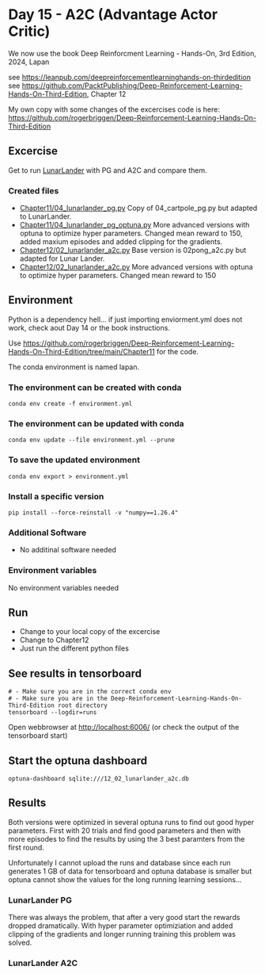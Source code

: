 # Day 15 - A2C (Advantage Actor Critic)

We now use the book Deep Reinforcment Learning - Hands-On, 3rd Edition, 2024, Lapan

see <https://leanpub.com/deepreinforcementlearninghands-on-thirdedition>
see <https://github.com/PacktPublishing/Deep-Reinforcement-Learning-Hands-On-Third-Edition>, Chapter 12

My own copy with some changes of the excercises code is here: <https://github.com/rogerbriggen/Deep-Reinforcement-Learning-Hands-On-Third-Edition>

## Excercise

Get to run [LunarLander](https://gymnasium.farama.org/environments/box2d/lunar_lander/) with PG and A2C and compare them.

### Created files

- [Chapter11/04_lunarlander_pg.py](https://github.com/rogerbriggen/Deep-Reinforcement-Learning-Hands-On-Third-Edition/blob/main/Chapter11/04_lunarlander_pg.py) Copy of 04_cartpole_pg.py but adapted to LunarLander.
- [Chapter11/04_lunarlander_pg_optuna.py](https://github.com/rogerbriggen/Deep-Reinforcement-Learning-Hands-On-Third-Edition/blob/main/Chapter11/04_lunarlander_pg_optuna.py) More advanced versions with optuna to optimize hyper parameters. Changed mean reward to 150, added maxium episodes and added clipping for the gradients.
- [Chapter12/02_lunarlander_a2c.py](https://github.com/rogerbriggen/Deep-Reinforcement-Learning-Hands-On-Third-Edition/blob/main/Chapter12/02_lunarlander_a2c.py) Base version is 02pong_a2c.py but adapted for Lunar Lander.
- [Chapter12/02_lunarlander_a2c.py](https://github.com/rogerbriggen/Deep-Reinforcement-Learning-Hands-On-Third-Edition/blob/main/Chapter12/02_lunarlander_a2c.py) More advanced versions with optuna to optimize hyper parameters. Changed mean reward to 150

## Environment

Python is a dependency hell... if just importing enviorment.yml does not work, check aout Day 14 or the book instructions.

Use <https://github.com/rogerbriggen/Deep-Reinforcement-Learning-Hands-On-Third-Edition/tree/main/Chapter11> for the code.

The conda environment is named lapan.

### The environment can be created with conda

````shell
conda env create -f environment.yml
````

### The environment can be updated with conda

````shell
conda env update --file environment.yml --prune
````

### To save the updated environment

````shell
conda env export > environment.yml
````

### Install a specific version

````shell
pip install --force-reinstall -v "numpy==1.26.4"
````

### Additional Software

- No additinal software needed

### Environment variables

No environment variables needed

## Run

- Change to your local copy of the excercise
- Change to Chapter12
- Just run the different python files

## See results in tensorboard

````shell
# - Make sure you are in the correct conda env
# - Make sure you are in the Deep-Reinforcement-Learning-Hands-On-Third-Edition root directory
tensorboard --logdir=runs
````

Open webbrowser at <http://localhost:6006/> (or check the output of the tensorboard start)

## Start the optuna dashboard

````shell
optuna-dashboard sqlite:///12_02_lunarlander_a2c.db
````

## Results

Both versions were optimized in several optuna runs to find out good hyper parameters.
First with 20 trials and find good parameters and then with more episodes to find the results by using the 3 best paramters from the first round.

Unfortunately I cannot upload the runs and database since each run generates 1 GB of data for tensorboard and optuna database is smaller but optuna cannot show the values for the long running learning sessions...

### LunarLander PG

There was always the problem, that after a very good start the rewards dropped dramatically. With hyper parameter optimiziation and added clipping of the gradients and longer running training this problem was solved.




### LunarLander A2C

